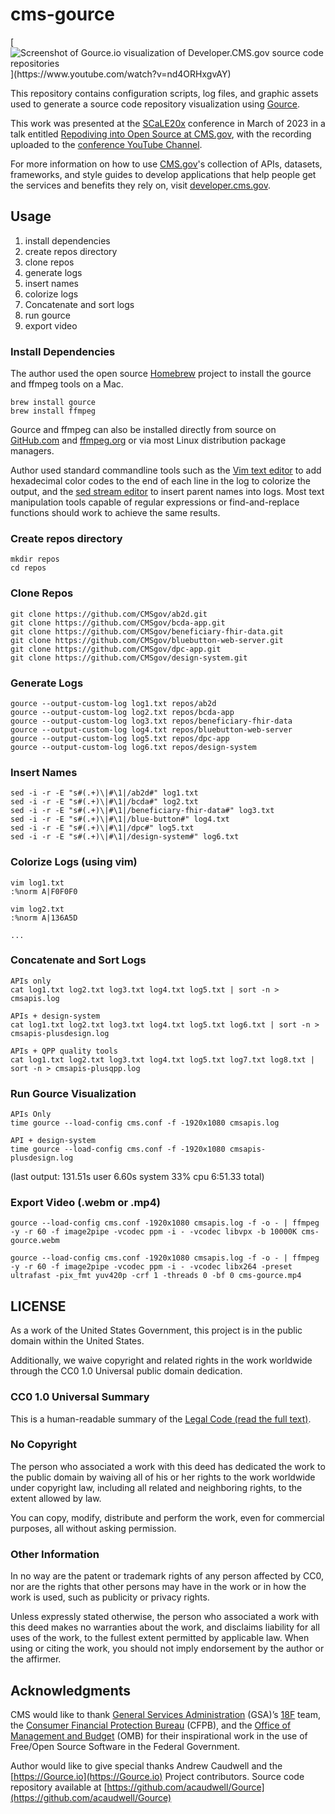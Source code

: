 # cms-gource

[![Screenshot of Gource.io visualization of Developer.CMS.gov source code repositories](https://img.youtube.com/vi/nd4ORHxgvAY/0.jpg "https://www.youtube.com/watch?v=nd4ORHxgvAY")](https://www.youtube.com/watch?v=nd4ORHxgvAY)

This repository contains configuration scripts, log files, and graphic assets
used to generate a source code repository visualization using [Gource](https://gource.io).

This work was presented at the
[SCaLE20x](https://www.socallinuxexpo.org/scale/20x) conference in March of
2023 in a talk entitled [Repodiving into Open Source at
CMS.gov](https://www.socallinuxexpo.org/scale/20x/presentations/repodiving-open-source-cmsgov),
with the recording uploaded to the [conference YouTube
Channel](https://youtu.be/AypgQch2Qpk).

For more information on how to use [CMS.gov](https://cms.gov)'s collection of
APIs, datasets, frameworks, and style guides to develop applications that help
people get the services and benefits they rely on, visit
[developer.cms.gov](https://developer.cms.gov).

## Usage
1. install dependencies
2. create repos directory
3. clone repos
4. generate logs
5. insert names
6. colorize logs
7. Concatenate and sort logs
8. run gource 
9. export video

### Install Dependencies 

The author used the open source [Homebrew](https://brew.sh) project to install
the gource and ffmpeg tools on a Mac. 

    brew install gource
    brew install ffmpeg


Gource and ffmpeg can also be installed directly from source on
[GitHub.com](https://github.com/acaudwell/Gource) and
[ffmpeg.org](https://ffmpeg.org/download.html#get-sources) or via most Linux
distribution package managers.

Author used standard commandline tools such as the [Vim text
editor](https://www.vim.org) to add hexadecimal color codes to the end of each
line in the log to colorize the output, and the [sed stream
editor](https://www.gnu.org/software/sed/) to insert parent names into logs.
Most text manipulation tools capable of regular expressions or find-and-replace
functions should work to achieve the same results.

### Create repos directory

    mkdir repos 
    cd repos


### Clone Repos

    git clone https://github.com/CMSgov/ab2d.git
    git clone https://github.com/CMSgov/bcda-app.git
    git clone https://github.com/CMSgov/beneficiary-fhir-data.git
    git clone https://github.com/CMSgov/bluebutton-web-server.git
    git clone https://github.com/CMSgov/dpc-app.git
    git clone https://github.com/CMSgov/design-system.git


### Generate Logs

    gource --output-custom-log log1.txt repos/ab2d
    gource --output-custom-log log2.txt repos/bcda-app
    gource --output-custom-log log3.txt repos/beneficiary-fhir-data
    gource --output-custom-log log4.txt repos/bluebutton-web-server
    gource --output-custom-log log5.txt repos/dpc-app
    gource --output-custom-log log6.txt repos/design-system

### Insert Names

    sed -i -r -E "s#(.+)\|#\1|/ab2d#" log1.txt
    sed -i -r -E "s#(.+)\|#\1|/bcda#" log2.txt
    sed -i -r -E "s#(.+)\|#\1|/beneficiary-fhir-data#" log3.txt
    sed -i -r -E "s#(.+)\|#\1|/blue-button#" log4.txt
    sed -i -r -E "s#(.+)\|#\1|/dpc#" log5.txt
    sed -i -r -E "s#(.+)\|#\1|/design-system#" log6.txt

### Colorize Logs (using vim)

    vim log1.txt
    :%norm A|F0F0F0

    vim log2.txt
    :%norm A|136A5D

    ...


### Concatenate and Sort Logs

    APIs only
    cat log1.txt log2.txt log3.txt log4.txt log5.txt | sort -n > cmsapis.log

    APIs + design-system
    cat log1.txt log2.txt log3.txt log4.txt log5.txt log6.txt | sort -n > cmsapis-plusdesign.log

    APIs + QPP quality tools
    cat log1.txt log2.txt log3.txt log4.txt log5.txt log7.txt log8.txt | sort -n > cmsapis-plusqpp.log



### Run Gource Visualization

    APIs Only
    time gource --load-config cms.conf -f -1920x1080 cmsapis.log 

    API + design-system
    time gource --load-config cms.conf -f -1920x1080 cmsapis-plusdesign.log 

(last output: 131.51s user 6.60s system 33% cpu 6:51.33 total)

### Export Video (.webm or .mp4)

    gource --load-config cms.conf -1920x1080 cmsapis.log -f -o - | ffmpeg -y -r 60 -f image2pipe -vcodec ppm -i - -vcodec libvpx -b 10000K cms-gource.webm

    gource --load-config cms.conf -1920x1080 cmsapis.log -f -o - | ffmpeg -y -r 60 -f image2pipe -vcodec ppm -i - -vcodec libx264 -preset ultrafast -pix_fmt yuv420p -crf 1 -threads 0 -bf 0 cms-gource.mp4


## LICENSE
As a work of the United States Government, this project is in the
public domain within the United States.

Additionally, we waive copyright and related rights in the work
worldwide through the CC0 1.0 Universal public domain dedication.

### CC0 1.0 Universal Summary
This is a human-readable summary of the [Legal Code (read the full
text)](https://creativecommons.org/publicdomain/zero/1.0/legalcode).

### No Copyright
The person who associated a work with this deed has dedicated the work to
the public domain by waiving all of his or her rights to the work worldwide
under copyright law, including all related and neighboring rights, to the
extent allowed by law.

You can copy, modify, distribute and perform the work, even for commercial
purposes, all without asking permission.

### Other Information
In no way are the patent or trademark rights of any person affected by CC0,
nor are the rights that other persons may have in the work or in how the
work is used, such as publicity or privacy rights.

Unless expressly stated otherwise, the person who associated a work with
this deed makes no warranties about the work, and disclaims liability for
all uses of the work, to the fullest extent permitted by applicable law.
When using or citing the work, you should not imply endorsement by the
author or the affirmer.

## Acknowledgments

CMS would like to thank [General Services Administration](https://gsa.gov)
(GSA)’s [18F](https://18f.gsa.gov) team, the [Consumer Financial Protection
Bureau](https://cfpb.gov) (CFPB), and the [Office of Management and
Budget](https://www.whitehouse.gov/omb/) (OMB) for their inspirational work in
the use of Free/Open Source Software in the Federal Government.

Author would like to give special thanks Andrew Caudwell and the
[https://Gource.io](https://Gource.io) Project contributors. Source code
repository available at
[https://github.com/acaudwell/Gource](https://github.com/acaudwell/Gource)

